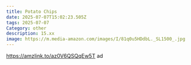 ```yaml
---
title: Potato Chips
date: 2025-07-07T15:02:23.505Z
tags: 2025-07-07
Category: other
description: 15.xx
image: https://m.media-amazon.com/images/I/81q0u5HDdbL._SL1500_.jpg
---
```

https://amzlink.to/az0V6QSQqEw5T ad